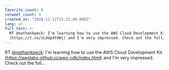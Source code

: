 ```yaml
---
favorite_count: 0
retweet_count: 0
created_at: "2018-11-12T15:25:09.000Z"
lang: en
full_text: >-
  RT @nathankpeck: I'm learning how to use the AWS Cloud Development Kit
  (https://t.co/zLXUp4tOWj) and I'm very impressed. Check out the foll…
---
```


RT [@nathankpeck](https://twitter.com/nathankpeck): I'm learning how to use the
AWS Cloud Development Kit (<https://awslabs.github.io/aws-cdk/index.html>) and
I'm very impressed. Check out the foll…
